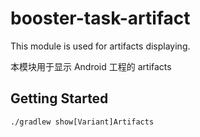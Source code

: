 # booster-task-artifact

This module is used for artifacts displaying.

本模块用于显示 Android 工程的 artifacts

## Getting Started

```shell
./gradlew show[Variant]Artifacts
```

